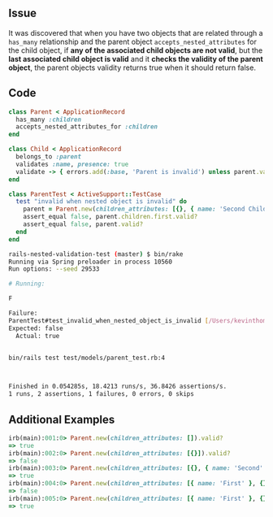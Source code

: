 ## Issue

It was discovered that when you have two objects that are related through a
`has_many` relationship and the parent object `accepts_nested_attributes` for
the child object, if **any of the associated child objects are not valid**, but the
**last associated child object is valid** and it **checks the validity of the parent
object**, the parent objects validity returns true when it should return false.

## Code

```ruby
class Parent < ApplicationRecord
  has_many :children
  accepts_nested_attributes_for :children
end
```

```ruby
class Child < ApplicationRecord
  belongs_to :parent
  validates :name, presence: true
  validate -> { errors.add(:base, 'Parent is invalid') unless parent.valid? }
end
```

```ruby
class ParentTest < ActiveSupport::TestCase
  test "invalid when nested object is invalid" do
    parent = Parent.new(children_attributes: [{}, { name: 'Second Child'}])
    assert_equal false, parent.children.first.valid?
    assert_equal false, parent.valid?
  end
end
```

```sh
rails-nested-validation-test (master) $ bin/rake
Running via Spring preloader in process 10560
Run options: --seed 29533

# Running:

F

Failure:
ParentTest#test_invalid_when_nested_object_is_invalid [/Users/kevinthompson/Code/rails-nested-validation-test/test/models/parent_test.rb:7]:
Expected: false
  Actual: true


bin/rails test test/models/parent_test.rb:4



Finished in 0.054285s, 18.4213 runs/s, 36.8426 assertions/s.
1 runs, 2 assertions, 1 failures, 0 errors, 0 skips
```

## Additional Examples

```ruby
irb(main):001:0> Parent.new(children_attributes: []).valid?
=> true
irb(main):002:0> Parent.new(children_attributes: [{}]).valid?
=> false
irb(main):003:0> Parent.new(children_attributes: [{}, { name: 'Second' }]).valid?
=> true
irb(main):004:0> Parent.new(children_attributes: [{ name: 'First' }, {}]).valid?
=> false
irb(main):005:0> Parent.new(children_attributes: [{ name: 'First' }, {}, { name: 'Third' }]).valid?
=> true
```
